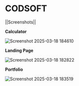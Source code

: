 # CODSOFT
||Screenshots||

**Calculator**

![Screenshot 2025-03-18 184610](https://github.com/user-attachments/assets/37b18a2e-64e1-4190-9093-1f80df6c0962)

**Landing Page**

![Screenshot 2025-03-18 182822](https://github.com/user-attachments/assets/ec4b1c7e-5d23-47de-beed-44da1e402606)

**Portfolio**

![Screenshot 2025-03-18 183519](https://github.com/user-attachments/assets/6b3f6dc6-3cd6-4fd5-bedc-1475e8808dc4)
